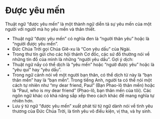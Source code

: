 # Được yêu mến

Thuật ngữ “được yêu mến” là một thành ngữ diễn tả sự yêu mến của một người với người mà họ yêu mến và thân thiết.  
- Thuật ngữ “được yêu mến” có nghĩa đen là “người thân yêu” hoặc là “người được yêu mến”.
- Đức Chúa Trời gọi Chúa Giê-xu là “Con yêu dấu” của Ngài.
- Trong thư tín gửi cho các hội thánh Cơ đốc, các sứ đồ thường nói về những tín đồ của mình là những “người yêu dấu”.
Gợi ý dịch:
- Thuật ngữ nầy có thể dịch là “yêu mến” hoặc “ngườ được yêu” hoặc là “yêu quí” hay “yêu dấu”.
- Trong ngữ cảnh nói về một người bạn thân, có thể dịch từ này là “bạn thân mến” hay là “bạn mến”.  Trong tiếng Anh, người ta có thể nói một cách tự nhiên như “my dear friend, Paul” (Bạn Phao-lô thân mến) hoặc là “Paul, who is my dear friend” (Phao-lô, bạn thân mến của tôi).  Các ngôn ngữ khác có khả năng sắp xếp theo cách khác để mang nghĩa tự nhiên hơn.
- Lưu ý từ ngữ “được yêu mến” xuất phát từ từ ngữ dành nói về tình yêu thương của Đức Chúa Trời, là tình yêu vô điều kiện, vị tha, và hy sinh.

